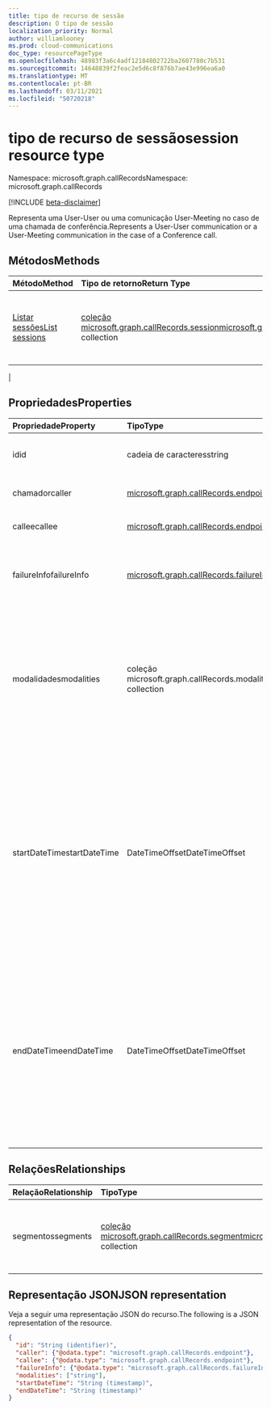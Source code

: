 ```yaml
---
title: tipo de recurso de sessão
description: O tipo de sessão
localization_priority: Normal
author: williamlooney
ms.prod: cloud-communications
doc_type: resourcePageType
ms.openlocfilehash: 48983f3a6c4adf12184802722ba2607780c7b531
ms.sourcegitcommit: 14648839f2feac2e5d6c8f876b7ae43e996ea6a0
ms.translationtype: MT
ms.contentlocale: pt-BR
ms.lasthandoff: 03/11/2021
ms.locfileid: "50720218"
---
```

# <a name="session-resource-type"></a><span data-ttu-id="7bb1f-103">tipo de recurso de sessão</span><span class="sxs-lookup"><span data-stu-id="7bb1f-103">session resource type</span></span>

<span data-ttu-id="7bb1f-104">Namespace: microsoft.graph.callRecords</span><span class="sxs-lookup"><span data-stu-id="7bb1f-104">Namespace: microsoft.graph.callRecords</span></span>

[!INCLUDE [beta-disclaimer](../../includes/beta-disclaimer.md)]

<span data-ttu-id="7bb1f-105">Representa uma User-User ou uma comunicação User-Meeting no caso de uma chamada de conferência.</span><span class="sxs-lookup"><span data-stu-id="7bb1f-105">Represents a User-User communication or a User-Meeting communication in the case of a Conference call.</span></span>

## <a name="methods"></a><span data-ttu-id="7bb1f-106">Métodos</span><span class="sxs-lookup"><span data-stu-id="7bb1f-106">Methods</span></span>

| <span data-ttu-id="7bb1f-107">Método</span><span class="sxs-lookup"><span data-stu-id="7bb1f-107">Method</span></span>       | <span data-ttu-id="7bb1f-108">Tipo de retorno</span><span class="sxs-lookup"><span data-stu-id="7bb1f-108">Return Type</span></span> | <span data-ttu-id="7bb1f-109">Descrição</span><span class="sxs-lookup"><span data-stu-id="7bb1f-109">Description</span></span> |
|:-------------|:------------|:------------|
| [<span data-ttu-id="7bb1f-110">Listar sessões</span><span class="sxs-lookup"><span data-stu-id="7bb1f-110">List sessions</span></span>](../api/callrecords-session-list.md) | <span data-ttu-id="7bb1f-111">[coleção microsoft.graph.callRecords.session](callrecords-session.md)</span><span class="sxs-lookup"><span data-stu-id="7bb1f-111">[microsoft.graph.callRecords.session](callrecords-session.md) collection</span></span> | <span data-ttu-id="7bb1f-112">Recupere a lista de sessões associadas a um [objeto callRecord.](callrecords-callrecord.md)</span><span class="sxs-lookup"><span data-stu-id="7bb1f-112">Retrieve the list of sessions associated with a [callRecord](callrecords-callrecord.md) object.</span></span>
 |

## <a name="properties"></a><span data-ttu-id="7bb1f-113">Propriedades</span><span class="sxs-lookup"><span data-stu-id="7bb1f-113">Properties</span></span>

| <span data-ttu-id="7bb1f-114">Propriedade</span><span class="sxs-lookup"><span data-stu-id="7bb1f-114">Property</span></span>     | <span data-ttu-id="7bb1f-115">Tipo</span><span class="sxs-lookup"><span data-stu-id="7bb1f-115">Type</span></span>        | <span data-ttu-id="7bb1f-116">Descrição</span><span class="sxs-lookup"><span data-stu-id="7bb1f-116">Description</span></span> |
|:-------------|:------------|:------------|
|<span data-ttu-id="7bb1f-117">id</span><span class="sxs-lookup"><span data-stu-id="7bb1f-117">id</span></span>|<span data-ttu-id="7bb1f-118">cadeia de caracteres</span><span class="sxs-lookup"><span data-stu-id="7bb1f-118">string</span></span>|<span data-ttu-id="7bb1f-119">Identificador exclusivo da sessão.</span><span class="sxs-lookup"><span data-stu-id="7bb1f-119">Unique identifier for the session.</span></span> <span data-ttu-id="7bb1f-120">Somente leitura.</span><span class="sxs-lookup"><span data-stu-id="7bb1f-120">Read-only.</span></span>|
|<span data-ttu-id="7bb1f-121">chamador</span><span class="sxs-lookup"><span data-stu-id="7bb1f-121">caller</span></span>|[<span data-ttu-id="7bb1f-122">microsoft.graph.callRecords.endpoint</span><span class="sxs-lookup"><span data-stu-id="7bb1f-122">microsoft.graph.callRecords.endpoint</span></span>](callrecords-endpoint.md)|<span data-ttu-id="7bb1f-123">Ponto de extremidade que iniciou a sessão.</span><span class="sxs-lookup"><span data-stu-id="7bb1f-123">Endpoint that initiated the session.</span></span>|
|<span data-ttu-id="7bb1f-124">callee</span><span class="sxs-lookup"><span data-stu-id="7bb1f-124">callee</span></span>|[<span data-ttu-id="7bb1f-125">microsoft.graph.callRecords.endpoint</span><span class="sxs-lookup"><span data-stu-id="7bb1f-125">microsoft.graph.callRecords.endpoint</span></span>](callrecords-endpoint.md)|<span data-ttu-id="7bb1f-126">Ponto de extremidade que atendeu a sessão.</span><span class="sxs-lookup"><span data-stu-id="7bb1f-126">Endpoint that answered the session.</span></span>|
|<span data-ttu-id="7bb1f-127">failureInfo</span><span class="sxs-lookup"><span data-stu-id="7bb1f-127">failureInfo</span></span>|[<span data-ttu-id="7bb1f-128">microsoft.graph.callRecords.failureInfo</span><span class="sxs-lookup"><span data-stu-id="7bb1f-128">microsoft.graph.callRecords.failureInfo</span></span>](callrecords-failureinfo.md)|<span data-ttu-id="7bb1f-129">Informações de falha associadas à sessão se a sessão falhou.</span><span class="sxs-lookup"><span data-stu-id="7bb1f-129">Failure information associated with the session if the session failed.</span></span>|
|<span data-ttu-id="7bb1f-130">modalidades</span><span class="sxs-lookup"><span data-stu-id="7bb1f-130">modalities</span></span>|<span data-ttu-id="7bb1f-131">coleção microsoft.graph.callRecords.modality</span><span class="sxs-lookup"><span data-stu-id="7bb1f-131">microsoft.graph.callRecords.modality collection</span></span>|<span data-ttu-id="7bb1f-132">Lista de modalidades presentes na sessão.</span><span class="sxs-lookup"><span data-stu-id="7bb1f-132">List of modalities present in the session.</span></span> <span data-ttu-id="7bb1f-133">Os valores possíveis são: `unknown`, `audio`, `video`, `videoBasedScreenSharing`, `data`, `screenSharing`, `unknownFutureValue`.</span><span class="sxs-lookup"><span data-stu-id="7bb1f-133">Possible values are: `unknown`, `audio`, `video`, `videoBasedScreenSharing`, `data`, `screenSharing`, `unknownFutureValue`.</span></span>|
|<span data-ttu-id="7bb1f-134">startDateTime</span><span class="sxs-lookup"><span data-stu-id="7bb1f-134">startDateTime</span></span>|<span data-ttu-id="7bb1f-135">DateTimeOffset</span><span class="sxs-lookup"><span data-stu-id="7bb1f-135">DateTimeOffset</span></span>|<span data-ttu-id="7bb1f-136">FIME UTC quando o primeiro usuário ingressou na sessão.</span><span class="sxs-lookup"><span data-stu-id="7bb1f-136">UTC fime when the first user joined the session.</span></span> <span data-ttu-id="7bb1f-137">O tipo DateTimeOffset representa informações de data e hora usando o formato ISO 8601 e está sempre no horário UTC.</span><span class="sxs-lookup"><span data-stu-id="7bb1f-137">The DateTimeOffset type represents date and time information using ISO 8601 format and is always in UTC time.</span></span> <span data-ttu-id="7bb1f-138">Por exemplo, meia-noite UTC em 1 de janeiro de 2014 é `2014-01-01T00:00:00Z`</span><span class="sxs-lookup"><span data-stu-id="7bb1f-138">For example, midnight UTC on Jan 1, 2014 is `2014-01-01T00:00:00Z`</span></span>|
|<span data-ttu-id="7bb1f-139">endDateTime</span><span class="sxs-lookup"><span data-stu-id="7bb1f-139">endDateTime</span></span>|<span data-ttu-id="7bb1f-140">DateTimeOffset</span><span class="sxs-lookup"><span data-stu-id="7bb1f-140">DateTimeOffset</span></span>|<span data-ttu-id="7bb1f-141">Hora UTC quando o último usuário saiu da sessão.</span><span class="sxs-lookup"><span data-stu-id="7bb1f-141">UTC time when the last user left the session.</span></span> <span data-ttu-id="7bb1f-142">O tipo DateTimeOffset representa informações de data e hora usando o formato ISO 8601 e está sempre no horário UTC.</span><span class="sxs-lookup"><span data-stu-id="7bb1f-142">The DateTimeOffset type represents date and time information using ISO 8601 format and is always in UTC time.</span></span> <span data-ttu-id="7bb1f-143">Por exemplo, meia-noite UTC em 1 de janeiro de 2014 é `2014-01-01T00:00:00Z`</span><span class="sxs-lookup"><span data-stu-id="7bb1f-143">For example, midnight UTC on Jan 1, 2014 is `2014-01-01T00:00:00Z`</span></span>|


## <a name="relationships"></a><span data-ttu-id="7bb1f-144">Relações</span><span class="sxs-lookup"><span data-stu-id="7bb1f-144">Relationships</span></span>

| <span data-ttu-id="7bb1f-145">Relação</span><span class="sxs-lookup"><span data-stu-id="7bb1f-145">Relationship</span></span> | <span data-ttu-id="7bb1f-146">Tipo</span><span class="sxs-lookup"><span data-stu-id="7bb1f-146">Type</span></span>        | <span data-ttu-id="7bb1f-147">Descrição</span><span class="sxs-lookup"><span data-stu-id="7bb1f-147">Description</span></span> |
|:-------------|:------------|:------------|
|<span data-ttu-id="7bb1f-148">segmentos</span><span class="sxs-lookup"><span data-stu-id="7bb1f-148">segments</span></span>|<span data-ttu-id="7bb1f-149">[coleção microsoft.graph.callRecords.segment](callrecords-segment.md)</span><span class="sxs-lookup"><span data-stu-id="7bb1f-149">[microsoft.graph.callRecords.segment](callrecords-segment.md) collection</span></span>|<span data-ttu-id="7bb1f-150">A lista de segmentos envolvidos na sessão.</span><span class="sxs-lookup"><span data-stu-id="7bb1f-150">The list of segments involved in the session.</span></span> <span data-ttu-id="7bb1f-151">Somente leitura.</span><span class="sxs-lookup"><span data-stu-id="7bb1f-151">Read-only.</span></span> <span data-ttu-id="7bb1f-152">Anulável.</span><span class="sxs-lookup"><span data-stu-id="7bb1f-152">Nullable.</span></span>|

## <a name="json-representation"></a><span data-ttu-id="7bb1f-153">Representação JSON</span><span class="sxs-lookup"><span data-stu-id="7bb1f-153">JSON representation</span></span>

<span data-ttu-id="7bb1f-154">Veja a seguir uma representação JSON do recurso.</span><span class="sxs-lookup"><span data-stu-id="7bb1f-154">The following is a JSON representation of the resource.</span></span>

<!-- {
  "blockType": "resource",
  "optionalProperties": [

  ],
  "@odata.type": "microsoft.graph.callRecords.session",
  "keyProperty": "id"
}-->

```json
{
  "id": "String (identifier)",
  "caller": {"@odata.type": "microsoft.graph.callRecords.endpoint"},
  "callee": {"@odata.type": "microsoft.graph.callRecords.endpoint"},
  "failureInfo": {"@odata.type": "microsoft.graph.callRecords.failureInfo"},
  "modalities": ["string"],
  "startDateTime": "String (timestamp)",
  "endDateTime": "String (timestamp)"
}
```

<!-- uuid: 16cd6b66-4b1a-43a1-adaf-3a886856ed98
2019-02-04 14:57:30 UTC -->
<!-- {
  "type": "#page.annotation",
  "description": "session resource",
  "keywords": "",
  "section": "documentation",
  "tocPath": ""
}-->

